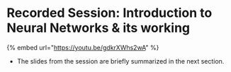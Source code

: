# Recorded Session: Introduction to Neural Networks & its working

{% embed url="https://youtu.be/gdkrXWhs2wA" %}

* The slides from the session are briefly summarized in the next section.
